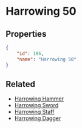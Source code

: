 # Harrowing 50

<no description available>

## Properties

```json
{
    "id": 186,
    "name": "Harrowing 50"
}
```

## Related

- [Harrowing Hammer](../items/10822-harrowing-hammer.md)
- [Harrowing Sword](../items/10834-harrowing-sword.md)
- [Harrowing Staff](../items/10846-harrowing-staff.md)
- [Harrowing Dagger](../items/10858-harrowing-dagger.md)


